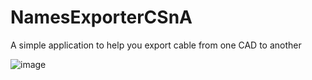 # NamesExporterCSnA
A simple application to help you export cable from one CAD to another

![image](https://github.com/GeKtvi/NamesExporterCSnA/assets/61162497/e0421630-6d55-442b-81f9-78cb228864f8)

